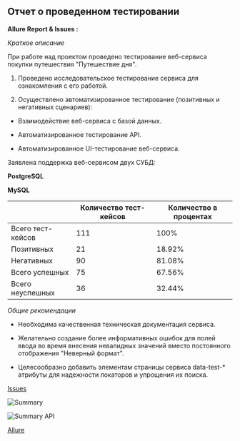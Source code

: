 ## Отчет о проведенном тестировании

**Allure Report & Issues :**

*Краткое описание*

При работе над проектом проведено тестирование веб-сервиса покупки путешествия "Путешествие дня".

1. Проведено исследовательское тестирование сервиса для ознакомления с его работой.

2. Осуществлено автоматизированное тестирование (позитивных и негативных сценариев):

* Взаимодействие веб-сервиса с базой данных.

* Автоматизированное тестирование API.

* Автоматизированное UI-тестирование веб-сервиса.

Заявлена поддержка веб-сервисом двух СУБД:

**PostgreSQL** 

**MySQL**

|                   | Количество тест-кейсов | Количество	в процентах |
|------------------ |------------------------|------------------------|
| Всего тест-кейсов | 111                    | 100%                   | 
|    Позитивных     | 		          21         | 18.92%                 |
|    Негативных	    | 90                     | 	     81.08%           |
|   Всего успешных  | 		75                   | 67.56%                 |
|  Всего неуспешных	| 36                     | 	     32.44%           | 

*Общие рекомендации*

+ Необходима качественная техническая документация сервиса.

+ Желательно создание более информативных ошибок для полей ввода во время внесения невалидных значений вместо постоянного отображения "Неверный формат".

+ Целесообразно добавить элементам страницы сервиса data-test-* атрибуты для надежности локаторов и упрощения их поиска.

[Issues](https://github.com/Darya1705/Diplom/issues)

![Summary](https://user-images.githubusercontent.com/94560819/172021120-8f0918b7-c70e-4947-b19f-94b3ce18418b.png)

![Summary API](https://user-images.githubusercontent.com/94560819/172021123-fe7000b4-d75e-4fcd-881d-4dea70759f99.png)




[Allure](http://192.168.0.119:56993)

